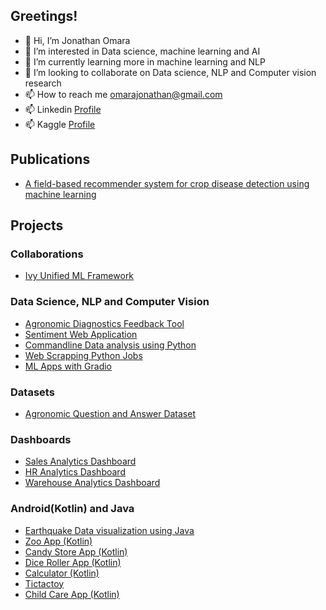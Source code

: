 ## Greetings!
- 👋 Hi, I’m Jonathan Omara
- 👀 I’m interested in Data science, machine learning and AI
- 🌱 I’m currently learning more in machine learning and NLP 
- 💞️ I’m looking to collaborate on Data science, NLP and Computer vision research
- 📫 How to reach me omarajonathan@gmail.com
- 📫 Linkedin [Profile](https://www.linkedin.com/in/jonaomara/)
- 📫 Kaggle [Profile](https://www.kaggle.com/jonathanomara) 
## Publications
* [A field-based recommender system for crop disease detection using machine learning](https://doi.org/10.3389/frai.2023.1010804)
## Projects
### Collaborations
* [Ivy Unified ML Framework](https://github.com/JonaOmara/ivy)
### Data Science, NLP and Computer Vision 
- [Agronomic Diagnostics Feedback Tool](https://github.com/JonaOmara/AgroDF-Tool)
- [Sentiment Web Application](https://github.com/JonaOmara/Sentiment-Web-App)
- [Commandline Data analysis using Python](https://github.com/JonaOmara/pdsnd_github)
- [Web Scrapping Python Jobs](https://github.com/JonaOmara/Web-Scrapping-Python-Jobs)
- [ML Apps with Gradio](https://github.com/JonaOmara/gradio-Apps)
### Datasets
- [Agronomic Question and Answer Dataset](https://github.com/JonaOmara/AgroQA-Dataset)
### Dashboards 
- [Sales Analytics Dashboard](https://github.com/JonaOmara/Sales-Analytics-dashboard)
- [HR Analytics Dashboard](https://github.com/JonaOmara/HR-PowerBI-Dashboard)
- [Warehouse Analytics Dashboard](https://github.com/JonaOmara/Warehouse-Dashboard)
### Android(Kotlin) and Java
- [Earthquake Data visualization using Java](https://github.com/JonaOmara/Earthquake-Data-Visualization)
- [Zoo App (Kotlin)](https://github.com/JonaOmara/Zoo)
- [Candy Store App (Kotlin)](https://github.com/JonaOmara/CandyStore)
- [Dice Roller App (Kotlin)](https://github.com/JonaOmara/DiceRoller)
- [Calculator (Kotlin)](https://github.com/JonaOmara/Calculator)
- [Tictactoy](https://github.com/JonaOmara/TicTactoy)
- [Child Care App (Kotlin)](https://github.com/JonaOmara/ChildCare)

<!---
JonaOmara/JonaOmara is a ✨ special ✨ repository because its `README.md` (this file) appears on your GitHub profile.
You can click the Preview link to take a look at your changes.
--->
